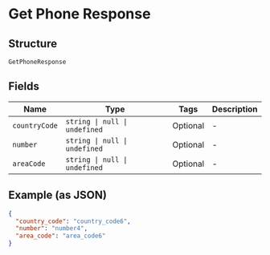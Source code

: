 
# Get Phone Response

## Structure

`GetPhoneResponse`

## Fields

| Name | Type | Tags | Description |
|  --- | --- | --- | --- |
| `countryCode` | `string \| null \| undefined` | Optional | - |
| `number` | `string \| null \| undefined` | Optional | - |
| `areaCode` | `string \| null \| undefined` | Optional | - |

## Example (as JSON)

```json
{
  "country_code": "country_code6",
  "number": "number4",
  "area_code": "area_code6"
}
```

